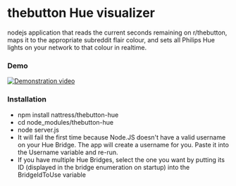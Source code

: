 # thebutton Hue visualizer

nodejs application that reads the current seconds remaining on r/thebutton, maps it to the appropriate subreddit flair colour, and sets all Philips Hue lights on your network to that colour in realtime.

### Demo

[![Demonstration video](http://img.youtube.com/vi/IJ2USEcRBKc/0.jpg)](https://www.youtube.com/watch?v=IJ2USEcRBKc)

### Installation

  - npm install nattress/thebutton-hue
  - cd node_modules/thebutton-hue
  - node server.js
  - It will fail the first time because Node.JS doesn't have a valid username on your Hue Bridge.  The app will create a username for you.  Paste it into the Username variable and re-run.
  - If you have multiple Hue Bridges, select the one you want by putting its ID (displayed in the bridge enumeration on startup) into the BridgeIdToUse variable

